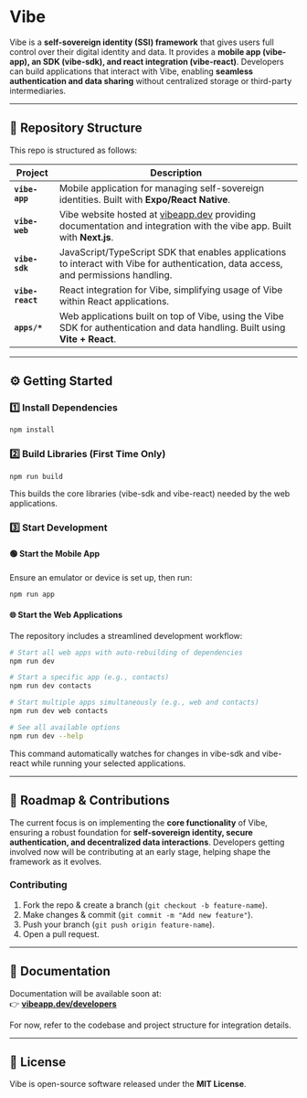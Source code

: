 # Vibe

Vibe is a **self-sovereign identity (SSI) framework** that gives users full control over their digital identity and data. It provides a **mobile app (vibe-app), an SDK (vibe-sdk), and react integration (vibe-react)**. Developers can build applications that interact with Vibe, enabling **seamless authentication and data sharing** without centralized storage or third-party intermediaries.

---

## 📁 Repository Structure

This repo is structured as follows:

| Project          | Description                                                                                                                          |
| ---------------- | ------------------------------------------------------------------------------------------------------------------------------------ |
| **`vibe-app`**   | Mobile application for managing self-sovereign identities. Built with **Expo/React Native**.                                         |
| **`vibe-web`**   | Vibe website hosted at [vibeapp.dev](vibeapp.dev) providing documentation and integration with the vibe app. Built with **Next.js**. |
| **`vibe-sdk`**   | JavaScript/TypeScript SDK that enables applications to interact with Vibe for authentication, data access, and permissions handling. |
| **`vibe-react`** | React integration for Vibe, simplifying usage of Vibe within React applications.                                                     |
| **`apps/*`**     | Web applications built on top of Vibe, using the Vibe SDK for authentication and data handling. Built using **Vite + React**.        |

---

## ⚙️ Getting Started

### 1️⃣ Install Dependencies

```bash
npm install
```

### 2️⃣ Build Libraries (First Time Only)

```bash
npm run build
```

This builds the core libraries (vibe-sdk and vibe-react) needed by the web applications.

### 3️⃣ Start Development

#### 🟢 Start the Mobile App

Ensure an emulator or device is set up, then run:

```bash
npm run app
```

#### 🌐 Start the Web Applications

The repository includes a streamlined development workflow:

```bash
# Start all web apps with auto-rebuilding of dependencies
npm run dev

# Start a specific app (e.g., contacts)
npm run dev contacts

# Start multiple apps simultaneously (e.g., web and contacts)
npm run dev web contacts

# See all available options
npm run dev --help
```

This command automatically watches for changes in vibe-sdk and vibe-react while running your selected applications.

---

## 🎯 Roadmap & Contributions

The current focus is on implementing the **core functionality** of Vibe, ensuring a robust foundation for **self-sovereign identity, secure authentication, and decentralized data interactions**. Developers getting involved now will be contributing at an early stage, helping shape the framework as it evolves.

### Contributing

1. Fork the repo & create a branch (`git checkout -b feature-name`).
2. Make changes & commit (`git commit -m "Add new feature"`).
3. Push your branch (`git push origin feature-name`).
4. Open a pull request.

---

## 📝 Documentation

Documentation will be available soon at:  
👉 **[vibeapp.dev/developers](https://vibeapp.dev/developers)**

For now, refer to the codebase and project structure for integration details.

---

## 📜 License

Vibe is open-source software released under the **MIT License**.
